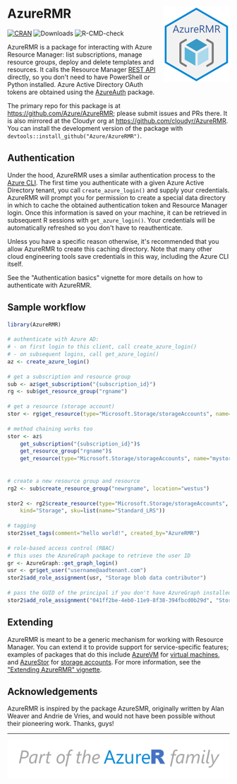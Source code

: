 # AzureRMR <img src="man/figures/logo.png" align="right" width=150 />

[![CRAN](https://www.r-pkg.org/badges/version/AzureRMR)](https://cran.r-project.org/package=AzureRMR)
![Downloads](https://cranlogs.r-pkg.org/badges/AzureRMR)
![R-CMD-check](https://github.com/Azure/AzureRMR/workflows/R-CMD-check/badge.svg)

AzureRMR is a package for interacting with Azure Resource Manager: list subscriptions, manage resource groups, deploy and delete templates and resources. It calls the Resource Manager [REST API](https://learn.microsoft.com/en-us/rest/api/resources) directly, so you don't need to have PowerShell or Python installed. Azure Active Directory OAuth tokens are obtained using the [AzureAuth](https://github.com/Azure/AzureAuth) package.

The primary repo for this package is at https://github.com/Azure/AzureRMR; please submit issues and PRs there. It is also mirrored at the Cloudyr org at https://github.com/cloudyr/AzureRMR. You can install the development version of the package with `devtools::install_github("Azure/AzureRMR")`.

## Authentication

Under the hood, AzureRMR uses a similar authentication process to the [Azure CLI](https://learn.microsoft.com/en-us/cli/azure/?view=azure-cli-latest). The first time you authenticate with a given Azure Active Directory tenant, you call `create_azure_login()` and supply your credentials. AzureRMR will prompt you for permission to create a special data directory in which to cache the obtained authentication token and Resource Manager login. Once this information is saved on your machine, it can be retrieved in subsequent R sessions with `get_azure_login()`. Your credentials will be automatically refreshed so you don't have to reauthenticate.

Unless you have a specific reason otherwise, it's recommended that you allow AzureRMR to create this caching directory. Note that many other cloud engineering tools save credentials in this way, including the Azure CLI itself.

See the "Authentication basics" vignette for more details on how to authenticate with AzureRMR.


## Sample workflow

```r
library(AzureRMR)

# authenticate with Azure AD:
# - on first login to this client, call create_azure_login()
# - on subsequent logins, call get_azure_login()
az <- create_azure_login()

# get a subscription and resource group
sub <- az$get_subscription("{subscription_id}")
rg <- sub$get_resource_group("rgname")

# get a resource (storage account)
stor <- rg$get_resource(type="Microsoft.Storage/storageAccounts", name="mystorage")

# method chaining works too
stor <- az$
    get_subscription("{subscription_id}")$
    get_resource_group("rgname")$
    get_resource(type="Microsoft.Storage/storageAccounts", name="mystorage")


# create a new resource group and resource
rg2 <- sub$create_resource_group("newrgname", location="westus")

stor2 <- rg2$create_resource(type="Microsoft.Storage/storageAccounts", name="mystorage2",
    kind="Storage", sku=list(name="Standard_LRS"))

# tagging
stor2$set_tags(comment="hello world!", created_by="AzureRMR")

# role-based access control (RBAC)
# this uses the AzureGraph package to retrieve the user ID
gr <- AzureGraph::get_graph_login()
usr <- gr$get_user("username@aadtenant.com")
stor2$add_role_assignment(usr, "Storage blob data contributor")

# pass the GUID of the principal if you don't have AzureGraph installed
stor2$add_role_assignment("041ff2be-4eb0-11e9-8f38-394fbcd0b29d", "Storage blob data contributor")
```

## Extending

AzureRMR is meant to be a generic mechanism for working with Resource Manager. You can extend it to provide support for service-specific features; examples of packages that do this include [AzureVM](https://github.com/Azure/AzureVM) for [virtual machines](https://azure.microsoft.com/en-us/products/virtual-machines/), and [AzureStor](https://github.com/Azure/AzureStor) for [storage accounts](https://azure.microsoft.com/en-us/products/category/storage/). For more information, see the ["Extending AzureRMR" vignette](vignettes/extend.Rmd).

## Acknowledgements

AzureRMR is inspired by the package AzureSMR, originally written by Alan Weaver and Andrie de Vries, and would not have been possible without their pioneering work. Thanks, guys!

---
<p align="center"><a href="https://github.com/Azure/AzureR"><img src="https://github.com/Azure/AzureR/raw/master/images/logo2.png" width=800 /></a></p>
